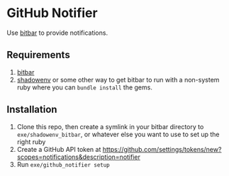 # GitHub Notifier

Use [bitbar](https://github.com/matryer/bitbar) to provide notifications.

## Requirements
1. [bitbar](https://github.com/matryer/bitbar)
2. [shadowenv](https://github.com/Shopify/shadowenv/) or some other way to get bitbar to run with a non-system ruby where you can `bundle install` the gems.

## Installation
1. Clone this repo, then create a symlink in your bitbar directory to `exe/shadowenv_bitbar`, or whatever else you want to use to set up the right ruby
2. Create a GitHub API token at https://github.com/settings/tokens/new?scopes=notifications&description=notifier
3. Run `exe/github_notifier setup`
